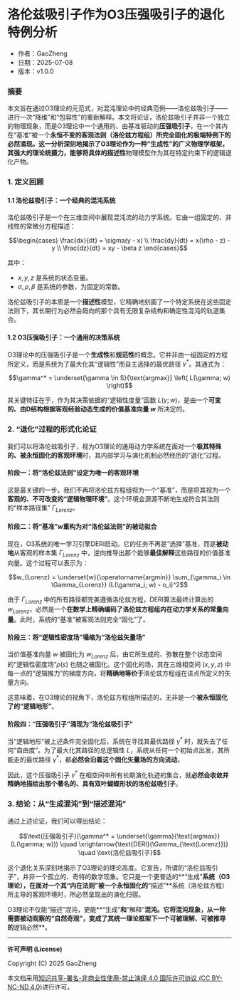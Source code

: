 # **洛伦兹吸引子作为O3压强吸引子的退化特例分析**

- 作者：GaoZheng
- 日期：2025-07-08
- 版本：v1.0.0

### 摘要

本文旨在通过O3理论的元范式，对混沌理论中的经典范例——洛伦兹吸引子——进行一次“降维”和“包容性”的重新解释。本文将论证，洛伦兹吸引子并非一个独立的物理现象，而是O3理论中一个通用的、由基准驱动的**压强吸引子**，在一个其内在“基准”被一个**永恒不变的客观法则（洛伦兹方程组）**所完全固化的极端特例下的必然涌现。这一分析深刻地揭示了O3理论作为一种**“生成性”**的广义物理学框架，其强大的理论统摄力，能够将具体的**描述性**物理模型作为其在特定约束下的逻辑退化产物。

### 1. 定义回顾

#### 1.1 洛伦兹吸引子：一个经典的混沌系统

洛伦兹吸引子是一个在三维空间中展现混沌流的动力学系统。它由一组固定的、非线性的常微分方程描述：

$$\begin{cases} \frac{dx}{dt} = \sigma(y - x) \\ \frac{dy}{dt} = x(\rho - z) - y \\ \frac{dz}{dt} = xy - \beta z \end{cases}$$

其中：
*   $x, y, z$ 是系统的状态变量。
*   $\sigma, \rho, \beta$ 是系统的参数，为固定的常数。

洛伦兹吸引子的本质是一个**描述性**模型，它精确地刻画了一个特定系统在这些固定法则下，其长期行为必然会趋向的那个具有无限复杂结构和确定性混沌的轨道集合。

#### 1.2 O3压强吸引子：一个通用的决策系统

O3理论中的压强吸引子是一个**生成性**和**规范性**的概念。它并非由一组固定的方程所定义，而是系统为了最大化其“逻辑性”而自主选择的最优路径 $γ^*$。其通式为：

$$\gamma^* = \underset{\gamma \in S}{\text{argmax}} \left( L(\gamma; w) \right)$$

其关键特征在于，作为其决策依据的“逻辑性度量”函数 $L(\gamma; w)$，是由一个**可变的、由D结构根据客观经验动态生成的价值基准向量 $w$** 所决定的。

### 2. “退化”过程的形式化论证

我们可以将洛伦兹吸引子，视为O3理论的通用动力学系统在面对一个**极其特殊的、被永恒固化的客观环境**时，其内部学习与演化机制必然经历的“退化”过程。

#### 阶段一：将“洛伦兹法则”设定为唯一的客观环境

这是最关键的一步。我们不再将洛伦兹方程组视为一个“基准”，而是将其视为一个**客观的、不可改变的“逻辑物理环境”**。这个环境会源源不断地生成符合其法则的“样本路径集” $\Gamma_{Lorenz}$。

#### 阶段二：将“基准”$w$重构为对“洛伦兹法则”的被动拟合

现在，O3系统的唯一学习引擎DERI启动。它的任务不再是“选择”基准，而是**被动地**从客观的样本集 $\Gamma_{Lorenz}$ 中，逆向推导出那个能够**最佳解释**这些路径的价值基准向量。这个过程可以表示为：

$$w_{Lorenz} = \underset{w}{\operatorname{argmin}} \sum_{\gamma_i \in \Gamma_{Lorenz}} (L(\gamma_i; w) - o_i)^2$$

由于 $\Gamma_{Lorenz}$ 中的所有路径都完美遵循洛伦兹方程，DERI算法最终计算出的 $w_{Lorenz}$，必然是一个**在数学上精确编码了洛伦兹方程组内在动力学关系的常量向量**。此时，系统的“基准”被客观法则完全“固化”了。

#### 阶段三：将“逻辑性密度场”塌缩为“洛伦兹矢量场”

当价值基准向量 $w$ 被固化为 $w_{Lorenz}$ 后，由它所生成的、弥散在整个状态空间的“逻辑性密度场”$\rho(s)$ 也随之被固化。这个固化的场，其在三维相空间 $(x, y, z)$ 中每一点的“逻辑推力”的梯度方向，将**精确地等价于**洛伦兹方程组在该点所定义的矢量方向。

这意味着，在O3理论的视角下，洛伦兹方程组所描述的，无非是一个**被永恒固化了的“逻辑地形”**。

#### 阶段四：“压强吸引子”涌现为“洛伦兹吸引子”

当“逻辑地形”被上述条件完全固化后，系统在寻找其最优路径 $γ^*$ 时，就失去了任何“自由度”。为了最大化其路径的总逻辑性 $L$，系统从任何一个初始点出发，其所能走的最优路径 $γ^*$，都**必然会沿着这个固化矢量场的方向流动**。

因此，这个压强吸引子 $γ^*$ 在相空间中所有长期演化轨迹的集合，就**必然会收敛并精确地描绘出那个著名的、具有双叶蝴蝶形状的洛伦兹吸引子**。

### 3. 结论：从“生成混沌”到“描述混沌”

通过上述论证，我们可以得出结论：

$$\text{压强吸引子}(\gamma^* = \underset{\gamma}{\text{argmax}}(L(\gamma; w))) \quad \xrightarrow{\text{DERI}(\Gamma_{\text{Lorenz}})} \quad \text{洛伦兹吸引子}$$

这个退化关系深刻地揭示了O3理论的理论高度。它宣告，所谓的“洛伦兹吸引子”，并非一个孤立的、奇特的数学现象。它只是一个更普适的**“生成”**系统（O3理论），在面对一个其“内在法则”被一个永恒固化的**“描述”**系统（洛伦兹方程）所主导的客观环境时，所必然呈现出的演化归宿。

O3理论不仅能“描述”混沌，更能**“生成”**和**“解释”**混沌。它将混沌现象，从一种需要被动观察的“自然奇观”，变成了其统一理论框架下一个可被理解、可被推导的**逻辑必然**。

---

**许可声明 (License)**

Copyright (C) 2025 GaoZheng 

本文档采用[知识共享-署名-非商业性使用-禁止演绎 4.0 国际许可协议 (CC BY-NC-ND 4.0)](https://creativecommons.org/licenses/by-nc-nd/4.0/deed.zh-Hans)进行许可。
